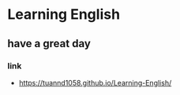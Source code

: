# Learning English

## have a great day

### link

- https://tuannd1058.github.io/Learning-English/
